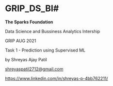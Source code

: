 # GRIP_DS_BI#
**The Sparks Foundation** 

Data Science and Bussiness Analytics Intership

GRIP AUG 2021

Task 1 -  Prediction using Supervised ML


by Shreyas Ajay Patil

shreyaspatil2712@gmail.com

https://www.linkedin.com/in/shreyas-p-4bb762211/

